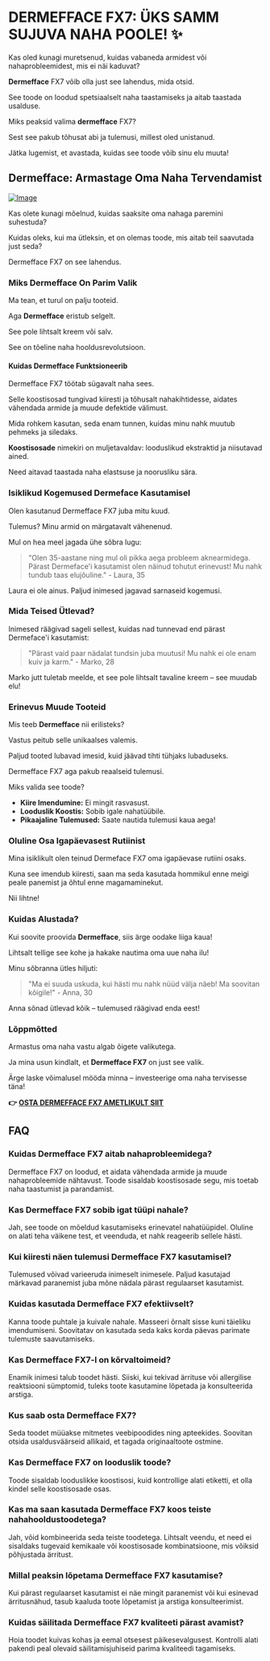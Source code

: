 # DERMEFFACE FX7: ÜKS SAMM SUJUVA NAHA POOLE! ✨

Kas oled kunagi muretsenud, kuidas vabaneda armidest või nahaprobleemidest, mis ei näi kaduvat? 

**Dermefface** FX7 võib olla just see lahendus, mida otsid. 

See toode on loodud spetsiaalselt naha taastamiseks ja aitab taastada usalduse. 

Miks peaksid valima **dermefface** FX7? 

Sest see pakub tõhusat abi ja tulemusi, millest oled unistanud. 

Jätka lugemist, et avastada, kuidas see toode võib sinu elu muuta!

## Dermefface: Armastage Oma Naha Tervendamist

[![Image](https://www2.sellhealth.com/114/dermeffacefx7_damato_300x250.jpg)](https://gchaffi.com/vk9rfVit)

Kas olete kunagi mõelnud, kuidas saaksite oma nahaga paremini suhestuda? 

Kuidas oleks, kui ma ütleksin, et on olemas toode, mis aitab teil saavutada just seda?

Dermefface FX7 on see lahendus.

### Miks Dermefface On Parim Valik

Ma tean, et turul on palju tooteid. 

Aga **Dermefface** eristub selgelt. 

See pole lihtsalt kreem või salv. 

See on tõeline naha hooldusrevolutsioon.

#### Kuidas Dermefface Funktsioneerib

Dermefface FX7 töötab sügavalt naha sees. 

Selle koostisosad tungivad kiiresti ja tõhusalt nahakihtidesse, aidates vähendada armide ja muude defektide välimust.

Mida rohkem kasutan, seda enam tunnen, kuidas minu nahk muutub pehmeks ja siledaks.

**Koostisosade** nimekiri on muljetavaldav: looduslikud ekstraktid ja niisutavad ained. 

Need aitavad taastada naha elastsuse ja noorusliku sära. 

### Isiklikud Kogemused Dermeface Kasutamisel

Olen kasutanud Dermefface FX7 juba mitu kuud. 

Tulemus? Minu armid on märgatavalt vähenenud.

Mul on hea meel jagada ühe sõbra lugu:

> "Olen 35-aastane ning mul oli pikka aega probleem aknearmidega. 
> Pärast Dermeface'i kasutamist olen näinud tohutut erinevust! 
> Mu nahk tundub taas elujõuline." - Laura, 35

Laura ei ole ainus. Paljud inimesed jagavad sarnaseid kogemusi.

### Mida Teised Ütlevad?

Inimesed räägivad sageli sellest, kuidas nad tunnevad end pärast Dermeface'i kasutamist:

> "Pärast vaid paar nädalat tundsin juba muutusi! 
> Mu nahk ei ole enam kuiv ja karm." - Marko, 28

Marko jutt tuletab meelde, et see pole lihtsalt tavaline kreem – see muudab elu!

### Erinevus Muude Tooteid

Mis teeb **Dermefface** nii erilisteks? 

Vastus peitub selle unikaalses valemis.

Paljud tooted lubavad imesid, kuid jäävad tihti tühjaks lubaduseks.

Dermefface FX7 aga pakub reaalseid tulemusi.

Miks valida see toode?

- **Kiire Imendumine:** Ei mingit rasvasust.
- **Looduslik Koostis:** Sobib igale nahatüübile.
- **Pikaajaline Tulemused:** Saate nautida tulemusi kaua aega!

### Oluline Osa Igapäevasest Rutiinist

Mina isiklikult olen teinud Dermeface FX7 oma igapäevase rutiini osaks. 

Kuna see imendub kiiresti, saan ma seda kasutada hommikul enne meigi peale panemist ja õhtul enne magamaminekut.

Nii lihtne!

### Kuidas Alustada?

Kui soovite proovida **Dermefface**, siis ärge oodake liiga kaua! 

Lihtsalt tellige see kohe ja hakake nautima oma uue naha ilu!

Minu sõbranna ütles hiljuti:

> "Ma ei suuda uskuda, kui hästi mu nahk nüüd välja näeb! 
> Ma soovitan kõigile!" - Anna, 30

Anna sõnad ütlevad kõik – tulemused räägivad enda eest!

### Lõppmõtted

Armastus oma naha vastu algab õigete valikutega.  

Ja mina usun kindlalt, et **Dermefface FX7** on just see valik.  

Ärge laske võimalusel mööda minna – investeerige oma naha tervisesse täna!



**👉 [OSTA DERMEFFACE FX7 AMETLIKULT SIIT](https://gchaffi.com/vk9rfVit)**

## FAQ

### Kuidas Dermefface FX7 aitab nahaprobleemidega?

Dermefface FX7 on loodud, et aidata vähendada armide ja muude nahaprobleemide nähtavust. Toode sisaldab koostisosade segu, mis toetab naha taastumist ja parandamist.

### Kas Dermefface FX7 sobib igat tüüpi nahale?

Jah, see toode on mõeldud kasutamiseks erinevatel nahatüüpidel. Oluline on alati teha väikene test, et veenduda, et nahk reageerib sellele hästi.

### Kui kiiresti näen tulemusi Dermefface FX7 kasutamisel?

Tulemused võivad varieeruda inimeselt inimesele. Paljud kasutajad märkavad paranemist juba mõne nädala pärast regulaarset kasutamist.

### Kuidas kasutada Dermefface FX7 efektiivselt?

Kanna toode puhtale ja kuivale nahale. Masseeri õrnalt sisse kuni täieliku imendumiseni. Soovitatav on kasutada seda kaks korda päevas parimate tulemuste saavutamiseks.

### Kas Dermefface FX7-l on kõrvaltoimeid?

Enamik inimesi talub toodet hästi. Siiski, kui tekivad ärrituse või allergilise reaktsiooni sümptomid, tuleks toote kasutamine lõpetada ja konsulteerida arstiga.

### Kus saab osta Dermefface FX7?

Seda toodet müüakse mitmetes veebipoodides ning apteekides. Soovitan otsida usaldusväärseid allikaid, et tagada originaaltoote ostmine.

### Kas Dermefface FX7 on looduslik toode?

Toode sisaldab looduslikke koostisosi, kuid kontrollige alati etiketti, et olla kindel selle koostisosade osas.

### Kas ma saan kasutada Dermefface FX7 koos teiste nahahooldustoodetega?

Jah, võid kombineerida seda teiste toodetega. Lihtsalt veendu, et need ei sisaldaks tugevaid kemikaale või koostisosade kombinatsioone, mis võiksid põhjustada ärritust.

### Millal peaksin lõpetama Dermefface FX7 kasutamise?

Kui pärast regulaarset kasutamist ei näe mingit paranemist või kui esinevad ärritusnähud, tasub kaaluda toote lõpetamist ja arstiga konsulteerimist.

### Kuidas säilitada Dermefface FX7 kvaliteeti pärast avamist? 

Hoia toodet kuivas kohas ja eemal otsesest päikesevalgusest. Kontrolli alati pakendi peal olevaid säilitamisjuhiseid parima kvaliteedi tagamiseks.
